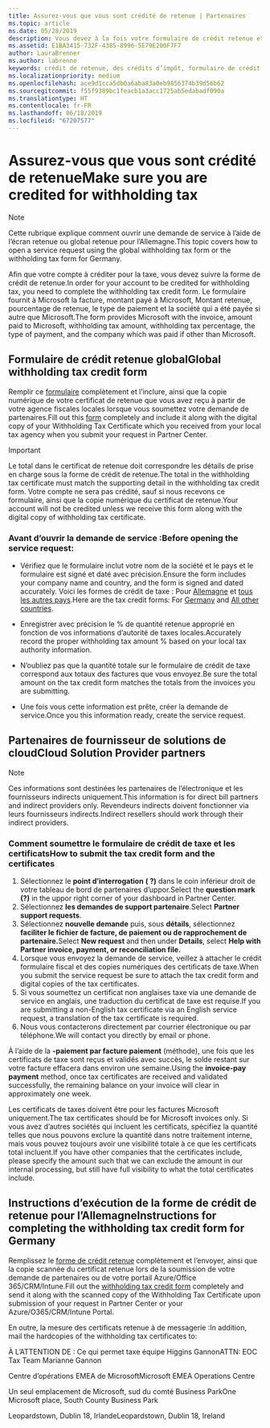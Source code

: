 ```yaml
---
title: Assurez-vous que vous sont crédité de retenue | Partenaires
ms.topic: article
ms.date: 05/28/2019
description: Vous devez à la fois votre formulaire de crédit retenue et le certificat de retenue pour ouvrir une demande de service.
ms.assetid: E1BA3415-732F-4385-8996-5E79E200F7F7
author: LauraBrenner
ms.author: labrenne
keywords: crédit de retenue, des crédits d’impôt, formulaire de crédit allemande taxe, crédit d’impôt de formulaire
ms.localizationpriority: medium
ms.openlocfilehash: ace9d1cca5db0a6aba83a0eb9856374b39d56b62
ms.sourcegitcommit: f55f9389bc1feacb1a3acc1725ab5edabadf090a
ms.translationtype: HT
ms.contentlocale: fr-FR
ms.lasthandoff: 06/18/2019
ms.locfileid: "67207577"
---
```

# <a name="make-sure-you-are-credited-for-withholding-tax"></a><span data-ttu-id="7bd07-104">Assurez-vous que vous sont crédité de retenue</span><span class="sxs-lookup"><span data-stu-id="7bd07-104">Make sure you are credited for withholding tax</span></span>

>[!Note]
><span data-ttu-id="7bd07-105">Cette rubrique explique comment ouvrir une demande de service à l’aide de l’écran retenue ou global retenue pour l’Allemagne.</span><span class="sxs-lookup"><span data-stu-id="7bd07-105">This topic covers how to open a service request using the global withholding tax form or the withholding tax form for Germany.</span></span>

<span data-ttu-id="7bd07-106">Afin que votre compte à créditer pour la taxe, vous devez suivre la forme de crédit de retenue.</span><span class="sxs-lookup"><span data-stu-id="7bd07-106">In order for your account to be credited for withholding tax, you need to complete the withholding tax credit form.</span></span> <span data-ttu-id="7bd07-107">Le formulaire fournit à Microsoft la facture, montant payé à Microsoft, Montant retenue, pourcentage de retenue, le type de paiement et la société qui a été payée si autre que Microsoft.</span><span class="sxs-lookup"><span data-stu-id="7bd07-107">The form provides Microsoft with the invoice, amount paid to Microsoft, withholding tax amount, withholding tax percentage, the type of payment, and the company which was paid if other than Microsoft.</span></span>  

## <a name="global-withholding-tax-credit-form"></a><span data-ttu-id="7bd07-108">Formulaire de crédit retenue global</span><span class="sxs-lookup"><span data-stu-id="7bd07-108">Global withholding tax credit form</span></span>

<span data-ttu-id="7bd07-109">Remplir ce [formulaire](https://query.prod.cms.rt.microsoft.com/cms/api/am/binary/RE30311) complètement et l’inclure, ainsi que la copie numérique de votre certificat de retenue que vous avez reçu à partir de votre agence fiscales locales lorsque vous soumettez votre demande de partenaires.</span><span class="sxs-lookup"><span data-stu-id="7bd07-109">Fill out this [form](https://query.prod.cms.rt.microsoft.com/cms/api/am/binary/RE30311) completely and include it along with the digital copy of your Withholding Tax Certificate which you received from your local tax agency when you submit your request in Partner Center.</span></span>
>[!IMPORTANT]
><span data-ttu-id="7bd07-110">Le total dans le certificat de retenue doit correspondre les détails de prise en charge sous la forme de crédit de retenue.</span><span class="sxs-lookup"><span data-stu-id="7bd07-110">The total in the withholding tax certificate must match the supporting detail in the withholding tax credit form.</span></span> <span data-ttu-id="7bd07-111">Votre compte ne sera pas crédité, sauf si nous recevons ce formulaire, ainsi que la copie numérique du certificat de retenue.</span><span class="sxs-lookup"><span data-stu-id="7bd07-111">Your account will not be credited unless we receive this form along with the digital copy of withholding tax certificate.</span></span>

### <a name="before-opening-the-service-request"></a><span data-ttu-id="7bd07-112">Avant d’ouvrir la demande de service :</span><span class="sxs-lookup"><span data-stu-id="7bd07-112">Before opening the service request:</span></span>

- <span data-ttu-id="7bd07-113">Vérifiez que le formulaire inclut votre nom de la société et le pays et le formulaire est signé et daté avec précision.</span><span class="sxs-lookup"><span data-stu-id="7bd07-113">Ensure the form includes your company name and country, and the form is signed and dated accurately.</span></span> <span data-ttu-id="7bd07-114">Voici les formes de crédit de taxe : Pour [Allemagne](https://query.prod.cms.rt.microsoft.com/cms/api/am/binary/RE305Lo) et [tous les autres pays](https://query.prod.cms.rt.microsoft.com/cms/api/am/binary/RE30311).</span><span class="sxs-lookup"><span data-stu-id="7bd07-114">Here are the tax credit forms: For [Germany](https://query.prod.cms.rt.microsoft.com/cms/api/am/binary/RE305Lo) and [All other countries](https://query.prod.cms.rt.microsoft.com/cms/api/am/binary/RE30311).</span></span>

- <span data-ttu-id="7bd07-115">Enregistrer avec précision le % de quantité retenue approprié en fonction de vos informations d’autorité de taxes locales.</span><span class="sxs-lookup"><span data-stu-id="7bd07-115">Accurately record the proper withholding tax amount % based on your local tax authority information.</span></span>

- <span data-ttu-id="7bd07-116">N’oubliez pas que la quantité totale sur le formulaire de crédit de taxe correspond aux totaux des factures que vous envoyez.</span><span class="sxs-lookup"><span data-stu-id="7bd07-116">Be sure the total amount on the tax credit form matches the totals from the invoices you are submitting.</span></span> 

- <span data-ttu-id="7bd07-117">Une fois vous cette information est prête, créer la demande de service.</span><span class="sxs-lookup"><span data-stu-id="7bd07-117">Once you this information ready, create the service request.</span></span>

## <a name="cloud-solution-provider-partners"></a><span data-ttu-id="7bd07-118">Partenaires de fournisseur de solutions de cloud</span><span class="sxs-lookup"><span data-stu-id="7bd07-118">Cloud Solution Provider partners</span></span>

>[!Note]
><span data-ttu-id="7bd07-119">Ces informations sont destinées les partenaires de l’électronique et les fournisseurs indirects uniquement.</span><span class="sxs-lookup"><span data-stu-id="7bd07-119">This information is for direct bill partners and indirect providers only.</span></span> <span data-ttu-id="7bd07-120">Revendeurs indirects doivent fonctionner via leurs fournisseurs indirects.</span><span class="sxs-lookup"><span data-stu-id="7bd07-120">Indirect resellers should work through their indirect providers.</span></span>

### <a name="how-to-submit-the-tax-credit-form-and-the-certificates"></a><span data-ttu-id="7bd07-121">Comment soumettre le formulaire de crédit de taxe et les certificats</span><span class="sxs-lookup"><span data-stu-id="7bd07-121">How to submit the tax credit form and the certificates</span></span>

1. <span data-ttu-id="7bd07-122">Sélectionnez le **point d’interrogation** **( ?)**  dans le coin inférieur droit de votre tableau de bord de partenaires d’uppor.</span><span class="sxs-lookup"><span data-stu-id="7bd07-122">Select the **question mark** **(?)** in the uppor right corner of your dashboard in Partner Center.</span></span>
2. <span data-ttu-id="7bd07-123">Sélectionnez **les demandes de support partenaire**.</span><span class="sxs-lookup"><span data-stu-id="7bd07-123">Select **Partner support requests**.</span></span>
3. <span data-ttu-id="7bd07-124">Sélectionnez **nouvelle demande** puis, sous **détails**, sélectionnez **faciliter le fichier de facture, de paiement ou de rapprochement de partenaire.**</span><span class="sxs-lookup"><span data-stu-id="7bd07-124">Select **New request** and then under **Details**, select **Help with Partner invoice, payment, or reconciliation file.**</span></span>
4. <span data-ttu-id="7bd07-125">Lorsque vous envoyez la demande de service, veillez à attacher le crédit formulaire fiscal et des copies numériques des certificats de taxe.</span><span class="sxs-lookup"><span data-stu-id="7bd07-125">When you submit the service request be sure to attach the tax credit form and digital copies of the tax certificates.</span></span>
5. <span data-ttu-id="7bd07-126">Si vous soumettez un certificat non anglaises taxe via une demande de service en anglais, une traduction du certificat de taxe est requise.</span><span class="sxs-lookup"><span data-stu-id="7bd07-126">If you are submitting a non-English tax certificate via an English service request, a translation of the tax certificate is required.</span></span>
6. <span data-ttu-id="7bd07-127">Nous vous contacterons directement par courrier électronique ou par téléphone.</span><span class="sxs-lookup"><span data-stu-id="7bd07-127">We will contact you directly by email or phone.</span></span>

<span data-ttu-id="7bd07-128">À l’aide de la **-paiement par facture paiement** (méthode), une fois que les certificats de taxe sont reçus et validés avec succès, le solde restant sur votre facture effacera dans environ une semaine.</span><span class="sxs-lookup"><span data-stu-id="7bd07-128">Using the **invoice-pay payment** method, once tax certificates are received and validated successfully, the remaining balance on your invoice will clear in approximately one week.</span></span> 

<span data-ttu-id="7bd07-129">Les certificats de taxes doivent être pour les factures Microsoft uniquement.</span><span class="sxs-lookup"><span data-stu-id="7bd07-129">The tax certificates should be for Microsoft invoices only.</span></span> <span data-ttu-id="7bd07-130">Si vous avez d’autres sociétés qui incluent les certificats, spécifiez la quantité telles que nous pouvons exclure la quantité dans notre traitement interne, mais vous pouvez toujours avoir une visibilité totale à ce que les certificats total incluent.</span><span class="sxs-lookup"><span data-stu-id="7bd07-130">If you have other companies that the certificates include, please specify the amount such that we can exclude the amount in our internal processing, but still have full visibility to what the total certificates include.</span></span> 

## <a name="instructions-for-completing-the-withholding-tax-credit-form-for-germany"></a><span data-ttu-id="7bd07-131">Instructions d’exécution de la forme de crédit de retenue pour l’Allemagne</span><span class="sxs-lookup"><span data-stu-id="7bd07-131">Instructions for completing the withholding tax credit form for Germany</span></span>

<span data-ttu-id="7bd07-132">Remplissez le [forme de crédit retenue](https://query.prod.cms.rt.microsoft.com/cms/api/am/binary/RE305Lo) complètement et l’envoyer, ainsi que la copie scannée du certificat retenue lors de la soumission de votre demande de partenaires ou de votre portail Azure/Office 365/CRM/Intune.</span><span class="sxs-lookup"><span data-stu-id="7bd07-132">Fill out the [withholding tax credit form](https://query.prod.cms.rt.microsoft.com/cms/api/am/binary/RE305Lo)  completely and send it along with the scanned copy of the Withholding Tax Certificate upon submission of your request in Partner Center or your Azure/O365/CRM/Intune Portal.</span></span> 

<span data-ttu-id="7bd07-133">En outre, la mesure des certificats retenue à de messagerie :</span><span class="sxs-lookup"><span data-stu-id="7bd07-133">In addition, mail the hardcopies of the withholding tax certificates to:</span></span>

<span data-ttu-id="7bd07-134">À L’ATTENTION DE : Ce qui permet taxe équipe Higgins Gannon</span><span class="sxs-lookup"><span data-stu-id="7bd07-134">ATTN: EOC Tax Team Marianne Gannon</span></span>

<span data-ttu-id="7bd07-135">Centre d’opérations EMEA de Microsoft</span><span class="sxs-lookup"><span data-stu-id="7bd07-135">Microsoft EMEA Operations Centre</span></span>

<span data-ttu-id="7bd07-136">Un seul emplacement de Microsoft, sud du comté Business Park</span><span class="sxs-lookup"><span data-stu-id="7bd07-136">One Microsoft place, South County Business Park</span></span>

<span data-ttu-id="7bd07-137">Leopardstown, Dublin 18, Irlande</span><span class="sxs-lookup"><span data-stu-id="7bd07-137">Leopardstown, Dublin 18, Ireland</span></span>
